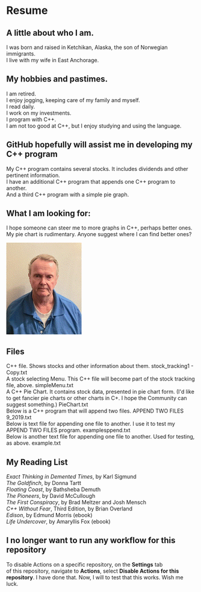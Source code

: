 # Resume  
## A little about who I am.  
I was born and raised in Ketchikan, Alaska, the son of Norwegian immigrants.      
I live with my wife in East Anchorage.  

## My hobbies and pastimes.  
I am retired.  
I enjoy jogging, keeping care of my family and myself.  
I read daily.  
I work on my investments.  
I program with C++.  
I am not too good at C++, but I enjoy studying and using the language.    

## GitHub hopefully will assist me in developing my C++ program  
My C++ program contains several stocks. 
It includes dividends and other pertinent information.  
I have an additional C++ program that appends one C++ program to another.  
And a third C++ program with a simple pie graph.  

## What I am looking for:  
I hope someone can steer me to more graphs in C++, perhaps better ones.  
My pie chart is rudimentary.  Anyone suggest where I can find better ones?  

![headshot](ALBUEsmall.gif)  

## Files   
  
C++ file. Shows stocks and other information about them.
stock_tracking1 - Copy.txt  
A stock selecting Menu. This C++ file will become part of the stock tracking file, above.
simpleMenu.txt  
A C++ Pie Chart.
It contains stock data, presented in pie chart form. 
(I'd like to get fancier pie charts or other charts in C+.
I hope the Community can suggest something.)
PieChart.txt  
Below is a C++ program that will append two files.
APPEND TWO FILES 9_2019.txt  
Below is text file for appending one file to another. I use it to test my APPEND TWO FILES program.
examplesppend.txt  
Below is another text file for appending one file to another. Used for testing, as above.
example.txt  
  
## My Reading List  

*Exact Thinking in Demented Times*, by Karl Sigmund  
*The Goldfinch*, by Donna Tartt  
*Floating Coast*, by Bathsheba Demuth  
*The Pioneers*, by David McCullough  
*The First Conspiracy*, by Brad Meltzer and Josh Mensch  
*C++ Without Fear*, Third Edition, by Brian Overland  
*Edison*, by Edmund Morris (ebook)  
*Life Undercover*, by Amaryllis Fox (ebook)  

## I no longer want to run any workflow for this repository

To disable Actions on a specific repository, on the __Settings__ tab  
of this repository, navigate to __Actions__, select __Disable Actions for this repository__.
I have done that.  Now, I will to test that this works.  Wish me luck.
